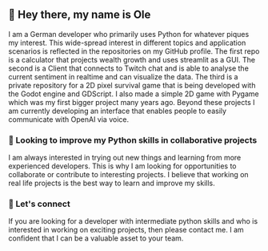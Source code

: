 ## 👋 Hey there, my name is Ole
I am a German developer who primarily uses Python for whatever piques my interest. This wide-spread interest in different topics and application scenarios is reflected in the repositories on my GitHub profile.
The first repo is a calculator that projects wealth growth and uses streamlit as a GUI. The second is a Client that connects to Twitch chat
and is able to analyse the current sentiment in realtime and can visualize the data.
The third is a private repository for a 2D pixel survival game that is being developed with the Godot engine and GDScript. I also made a simple 2D game with Pygame which was my first bigger project many years ago.
Beyond these projects I am currently developing an interface that enables people to easily communicate with OpenAI via voice. 

### 🐍 Looking to improve my Python skills in collaborative projects
I am always interested in trying out new things and learning from more experienced developers.
This is why I am looking for opportunities to collaborate or contribute to interesting projects. I believe that working on real life projects
is the best way to learn and improve my skills.

### 🔗 Let's connect 
If you are looking for a developer with intermediate python skills and who is interested in working on exciting projects,
then please contact me. I am confident that I can be a valuable asset to your team.
